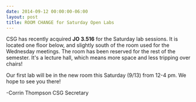 ```yaml
---
date: 2014-09-12 00:00:00-06:00
layout: post
title: ROOM CHANGE for Saturday Open Labs
---
```


CSG has recently acquired **JO 3.516** for the Saturday lab sessions. It is located one floor below, and slightly south of the room used for the Wednesday meetings. The room has been reserved for the rest of the semester. It's a lecture hall, which means more space and less tripping over chairs!

Our first lab will be in the new room this Saturday (9/13) from 12-4 pm. We hope to see you there!

-Corrin Thompson
CSG Secretary
